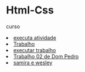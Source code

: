 # Html-Css
 curso

<li><a href="https://wesleyhenrique13.github.io/Html-Css/Exercicios/Exe001"> executa atividade</a></li>
<li><a href=" https://wesleyhenrique13.github.io/Html-Css/Exercicios/trabalho">Trabalho</a></li>
<li><a href="https://wesleyhenrique13.github.io/Html-Css/Exercicios/trabalho">executar trabalho</a></li>
<li><a href="https://wesleyhenrique13.github.io/Html-Css/Exercicios/exe016">Trabalho 02 de Dom Pedro</a></li>
<li><a href="https://wesleyhenrique13.github.io/Html-Css/Exercicios/samira">samira e wesley</a></li>


